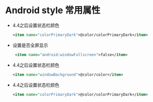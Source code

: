 # Android style 常用属性
- 4.4之后设置状态栏颜色

    ```xml
    <item name="colorPrimaryDark">@color/colorPrimaryDark</item>
    ```
- 设置是否全屏显示

    ```xml
     <item name="android:windowFullscreen">false</item>
    ```
- 4.4之后设置状态栏颜色

    ```xml
    <item name="windowBackground">@color/color</item>
    ```
- 4.4之后设置状态栏颜色

    ```xml
    <item name="colorPrimaryDark">@color/colorPrimaryDark</item>
    ```